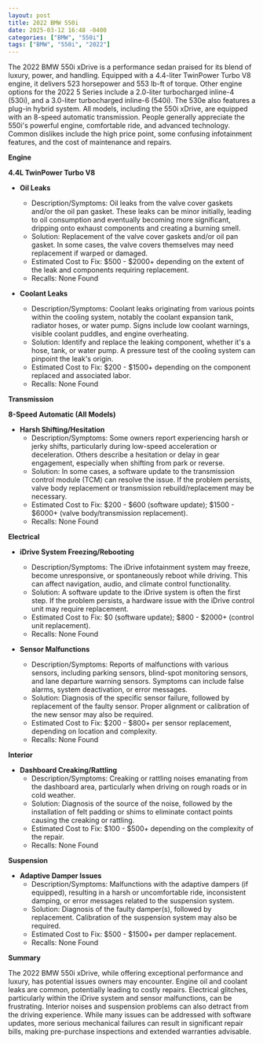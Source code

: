 ```yaml
---
layout: post
title: 2022 BMW 550i
date: 2025-03-12 16:48 -0400
categories: ["BMW", "550i"]
tags: ["BMW", "550i", "2022"]
---
```

The 2022 BMW 550i xDrive is a performance sedan praised for its blend of luxury, power, and handling. Equipped with a 4.4-liter TwinPower Turbo V8 engine, it delivers 523 horsepower and 553 lb-ft of torque. Other engine options for the 2022 5 Series include a 2.0-liter turbocharged inline-4 (530i), and a 3.0-liter turbocharged inline-6 (540i). The 530e also features a plug-in hybrid system. All models, including the 550i xDrive, are equipped with an 8-speed automatic transmission. People generally appreciate the 550i's powerful engine, comfortable ride, and advanced technology. Common dislikes include the high price point, some confusing infotainment features, and the cost of maintenance and repairs.

**Engine**

**4.4L TwinPower Turbo V8**

*   **Oil Leaks**
    *   Description/Symptoms: Oil leaks from the valve cover gaskets and/or the oil pan gasket. These leaks can be minor initially, leading to oil consumption and eventually becoming more significant, dripping onto exhaust components and creating a burning smell.
    *   Solution: Replacement of the valve cover gaskets and/or oil pan gasket. In some cases, the valve covers themselves may need replacement if warped or damaged.
    *   Estimated Cost to Fix: $500 - $2000+ depending on the extent of the leak and components requiring replacement.
    *   Recalls: None Found

*   **Coolant Leaks**
    *   Description/Symptoms: Coolant leaks originating from various points within the cooling system, notably the coolant expansion tank, radiator hoses, or water pump. Signs include low coolant warnings, visible coolant puddles, and engine overheating.
    *   Solution: Identify and replace the leaking component, whether it's a hose, tank, or water pump. A pressure test of the cooling system can pinpoint the leak's origin.
    *   Estimated Cost to Fix: $200 - $1500+ depending on the component replaced and associated labor.
    *   Recalls: None Found

**Transmission**

**8-Speed Automatic (All Models)**

*   **Harsh Shifting/Hesitation**
    *   Description/Symptoms: Some owners report experiencing harsh or jerky shifts, particularly during low-speed acceleration or deceleration. Others describe a hesitation or delay in gear engagement, especially when shifting from park or reverse.
    *   Solution: In some cases, a software update to the transmission control module (TCM) can resolve the issue. If the problem persists, valve body replacement or transmission rebuild/replacement may be necessary.
    *   Estimated Cost to Fix: $200 - $600 (software update); $1500 - $6000+ (valve body/transmission replacement).
    *   Recalls: None Found

**Electrical**

*   **iDrive System Freezing/Rebooting**
    *   Description/Symptoms: The iDrive infotainment system may freeze, become unresponsive, or spontaneously reboot while driving. This can affect navigation, audio, and climate control functionality.
    *   Solution: A software update to the iDrive system is often the first step. If the problem persists, a hardware issue with the iDrive control unit may require replacement.
    *   Estimated Cost to Fix: $0 (software update); $800 - $2000+ (control unit replacement).
    *   Recalls: None Found

*   **Sensor Malfunctions**
    *   Description/Symptoms: Reports of malfunctions with various sensors, including parking sensors, blind-spot monitoring sensors, and lane departure warning sensors. Symptoms can include false alarms, system deactivation, or error messages.
    *   Solution: Diagnosis of the specific sensor failure, followed by replacement of the faulty sensor. Proper alignment or calibration of the new sensor may also be required.
    *   Estimated Cost to Fix: $200 - $800+ per sensor replacement, depending on location and complexity.
    *   Recalls: None Found

**Interior**

*   **Dashboard Creaking/Rattling**
    *   Description/Symptoms: Creaking or rattling noises emanating from the dashboard area, particularly when driving on rough roads or in cold weather.
    *   Solution: Diagnosis of the source of the noise, followed by the installation of felt padding or shims to eliminate contact points causing the creaking or rattling.
    *   Estimated Cost to Fix: $100 - $500+ depending on the complexity of the repair.
    *   Recalls: None Found

**Suspension**

*   **Adaptive Damper Issues**
    *   Description/Symptoms: Malfunctions with the adaptive dampers (if equipped), resulting in a harsh or uncomfortable ride, inconsistent damping, or error messages related to the suspension system.
    *   Solution: Diagnosis of the faulty damper(s), followed by replacement. Calibration of the suspension system may also be required.
    *   Estimated Cost to Fix: $500 - $1500+ per damper replacement.
    *   Recalls: None Found

**Summary**

The 2022 BMW 550i xDrive, while offering exceptional performance and luxury, has potential issues owners may encounter. Engine oil and coolant leaks are common, potentially leading to costly repairs. Electrical glitches, particularly within the iDrive system and sensor malfunctions, can be frustrating. Interior noises and suspension problems can also detract from the driving experience. While many issues can be addressed with software updates, more serious mechanical failures can result in significant repair bills, making pre-purchase inspections and extended warranties advisable.

